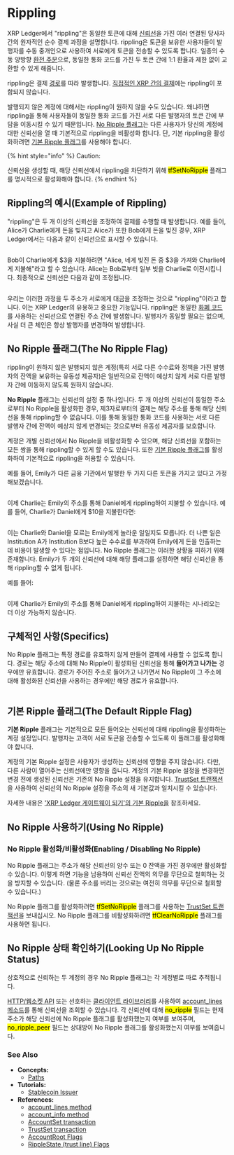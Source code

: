 # Rippling

XRP Ledger에서 "rippling"은 동일한 토큰에 대해 [신뢰선](trust-lines-and-issuing.md)을 가진 여러 연결된 당사자 간의 원자적인 순수 결제 과정을 설명합니다. rippling은 토큰을 보유한 사용자들이 발행자를 수동 중개인으로 사용하여 서로에게 토큰을 전송할 수 있도록 합니다. 일종의 수동 양방향 [환전 주문](decentralized-exchange/offers.md)으로, 동일한 통화 코드를 가진 두 토큰 간에 1:1 환율과 제한 없이 교환할 수 있게 해줍니다.

rippling은 결제 [경로](paths.md)를 따라 발생합니다. [직접적인 XRP 간의 결제](../undefined-1/xrp.md)에는 rippling이 포함되지 않습니다.

발행되지 않은 계정에 대해서는 rippling이 원하지 않을 수도 있습니다. 왜냐하면 rippling을 통해 사용자들이 동일한 통화 코드를 가진 서로 다른 발행자의 토큰 간에 부담을 이동시킬 수 있기 때문입니다. [No Ripple 플래그](rippling.md#no-ripple)는 다른 사용자가 당신의 계정에 대한 신뢰선을 열 때 기본적으로 rippling을 비활성화 합니다. 단, 기본 rippling을 활성화하려면 [기본 Ripple 플래그](rippling.md#ripple)를 사용해야 합니다.

{% hint style="info" %}
Caution:

신뢰선을 생성할 때, 해당 신뢰선에서 rippling을 차단하기 위해 <mark style="background-color:yellow;">tfSetNoRipple</mark> 플래그를 명시적으로 활성화해야 합니다.
{% endhint %}

## Rippling의 예시(Example of Rippling)

"rippling"은 두 개 이상의 신뢰선을 조정하여 결제를 수행할 때 발생합니다. 예를 들어, Alice가 Charlie에게 돈을 빚지고 Alice가 또한 Bob에게 돈을 빚진 경우, XRP Ledger에서는 다음과 같이 신뢰선으로 표시할 수 있습니다.

<figure><img src="https://xrpl.org/img/noripple-01.svg" alt=""><figcaption></figcaption></figure>

Bob이 Charlie에게 $3을 지불하려면 "Alice, 네게 빚진 돈 중 $3을 가져와 Charlie에게 지불해"라고 할 수 있습니다. Alice는 Bob로부터 일부 빚을 Charlie로 이전시킵니다. 최종적으로 신뢰선은 다음과 같이 조정됩니다.

<figure><img src="https://xrpl.org/img/noripple-02.svg" alt=""><figcaption></figcaption></figure>

우리는 이러한 과정을 두 주소가 서로에게 대금을 조정하는 것으로 "rippling"이라고 합니다. 이는 XRP Ledger의 유용하고 중요한 기능입니다. rippling은 동일한 [화폐 코드](../../references/xrp-ledger/undefined/undefined.md)를 사용하는 신뢰선으로 연결된 주소 간에 발생합니다. 발행자가 동일할 필요는 없으며, 사실 더 큰 체인은 항상 발행자를 변경하여 발생합니다.

## No Ripple 플래그(The No Ripple Flag)

rippling이 원하지 않은 발행되지 않은 계정(특히 서로 다른 수수료와 정책을 가진 발행자의 잔액을 보유하는 유동성 제공자)은 일반적으로 잔액이 예상치 않게 서로 다른 발행자 간에 이동하지 않도록 원하지 않습니다.

**No Ripple** 플래그는 신뢰선의 설정 중 하나입니다. 두 개 이상의 신뢰선이 동일한 주소로부터 No Ripple을 활성화한 경우, 제3자로부터의 결제는 해당 주소를 통해 해당 신뢰선을 통해 rippling할 수 없습니다. 이를 통해 동일한 통화 코드를 사용하는 서로 다른 발행자 간에 잔액이 예상치 않게 변경되는 것으로부터 유동성 제공자를 보호합니다.

계정은 개별 신뢰선에서 No Ripple을 비활성화할 수 있으며, 해당 신뢰선을 포함하는 모든 쌍을 통해 rippling할 수 있게 할 수도 있습니다. 또한 [기본 Ripple 플래그](rippling.md#ripple)를 활성화하여 기본적으로 rippling을 허용할 수 있습니다.

예를 들어, Emily가 다른 금융 기관에서 발행한 두 가지 다른 토큰을 가지고 있다고 가정해보겠습니다.

<figure><img src="https://xrpl.org/img/noripple-03.svg" alt=""><figcaption></figcaption></figure>

이제 Charlie는 Emily의 주소를 통해 Daniel에게 rippling하여 지불할 수 있습니다. 예를 들어, Charlie가 Daniel에게 $10을 지불한다면:

<figure><img src="https://xrpl.org/img/noripple-04.svg" alt=""><figcaption></figcaption></figure>

이는 Charlie와 Daniel을 모르는 Emily에게 놀라운 일일지도 모릅니다. 더 나쁜 일은 Institution A가 Institution B보다 높은 수수료를 부과하여 Emily에게 돈을 인출하는 데 비용이 발생할 수 있다는 점입니다. No Ripple 플래그는 이러한 상황을 피하기 위해 존재합니다. Emily가 두 개의 신뢰선에 대해 해당 플래그를 설정하면 해당 신뢰선을 통해 rippling할 수 없게 됩니다.

예를 들어:

<figure><img src="https://xrpl.org/img/noripple-05.svg" alt=""><figcaption></figcaption></figure>

이제 Charlie가 Emily의 주소를 통해 Daniel에게 rippling하여 지불하는 시나리오는 더 이상 가능하지 않습니다.

## 구체적인 사항(Specifics)

No Ripple 플래그는 특정 경로를 유효하지 않게 만들어 결제에 사용할 수 없도록 합니다. 경로는 해당 주소에 대해 No Ripple이 활성화된 신뢰선을 통해 **들어가고 나가는** 경우에만 유효합니다. 경로가 주어진 주소로 들어가고 나가면서 No Ripple이 그 주소에 대해 활성화된 신뢰선을 사용하는 경우에만 해당 경로가 유효합니다.

<figure><img src="https://xrpl.org/img/noripple-06.svg" alt=""><figcaption></figcaption></figure>

## 기본 Ripple 플래그(The Default Ripple Flag)

**기본 Ripple** 플래그는 기본적으로 모든 들어오는 신뢰선에 대해 rippling을 활성화하는 계정 설정입니다. 발행자는 고객이 서로 토큰을 전송할 수 있도록 이 플래그를 활성화해야 합니다.

계정의 기본 Ripple 설정은 사용자가 생성하는 신뢰선에 영향을 주지 않습니다. 다만, 다른 사람이 열어주는 신뢰선에만 영향을 줍니다. 계정의 기본 Ripple 설정을 변경하면 변경 전에 생성된 신뢰선은 기존의 No Ripple 설정을 유지합니다. [TrustSet 트랜잭션](../../references/xrp-ledger/undefined-1/undefined-1/trustset.md)을 사용하여 신뢰선의 No Ripple 설정을 주소의 새 기본값과 일치시킬 수 있습니다.

자세한 내용은 ['XRP Ledger 게이트웨이 되기'의 기본 Ripple을](../../tutorials/xrp-ledger/undefined.md) 참조하세요.

## No Ripple 사용하기(Using No Ripple)

### No Ripple 활성화/비활성화(Enabling / Disabling No Ripple)

No Ripple 플래그는 주소가 해당 신뢰선의 양수 또는 0 잔액을 가진 경우에만 활성화할 수 있습니다. 이렇게 하면 기능을 남용하여 신뢰선 잔액의 의무를 무단으로 철회하는 것을 방지할 수 있습니다. (물론 주소를 버리는 것으로는 여전히 의무를 무단으로 철회할 수 있습니다.)

No Ripple 플래그를 활성화하려면 <mark style="background-color:yellow;">tfSetNoRipple</mark> 플래그를 사용하는 [TrustSet 트랜잭션](../../references/xrp-ledger/undefined-1/undefined-1/trustset.md)을 보내십시오. No Ripple 플래그를 비활성화하려면 <mark style="background-color:yellow;">tfClearNoRipple</mark> 플래그를 사용하면 됩니다.

## No Ripple 상태 확인하기(Looking Up No Ripple Status)

상호적으로 신뢰하는 두 계정의 경우 No Ripple 플래그는 각 계정별로 따로 추적됩니다.

[HTTP/웹소켓 API](../../references/http-websocket-apis/) 또는 선호하는 [클라이언트 라이브러리](../../references/undefined/)를 사용하여 [account\_lines 메소드](../../references/http-websocket-apis/api-1/undefined/account\_lines.md)를 통해 신뢰선을 조회할 수 있습니다. 각 신뢰선에 대해 <mark style="background-color:yellow;">no\_ripple</mark> 필드는 현재 주소가 해당 신뢰선에 No Ripple 플래그를 활성화했는지 여부를 보여주며, <mark style="background-color:yellow;">no\_ripple\_peer</mark> 필드는 상대방이 No Ripple 플래그를 활성화했는지 여부를 보여줍니다.



### See Also <a href="#see-also" id="see-also"></a>

* **Concepts:**
  * [Paths](https://xrpl.org/paths.html)
* **Tutorials:**
  * [Stablecoin Issuer](https://xrpl.org/stablecoin-issuer.html)
* **References:**
  * [account\_lines method](https://xrpl.org/account\_lines.html)
  * [account\_info method](https://xrpl.org/account\_info.html)
  * [AccountSet transaction](https://xrpl.org/accountset.html)
  * [TrustSet transaction](https://xrpl.org/trustset.html)
  * [AccountRoot Flags](https://xrpl.org/accountroot.html#accountroot-flags)
  * [RippleState (trust line) Flags](https://xrpl.org/ripplestate.html#ripplestate-flags)
